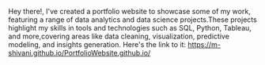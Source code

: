 Hey there!,
I've created a portfolio website to showcase some of my work, featuring a range of data analytics and data science projects.These projects highlight my skills in tools and technologies such as SQL, Python, Tableau, and more,covering areas like data cleaning, visualization, predictive modeling, and insights generation.
Here's the link to it: https://m-shivani.github.io/PortfolioWebsite.github.io/
